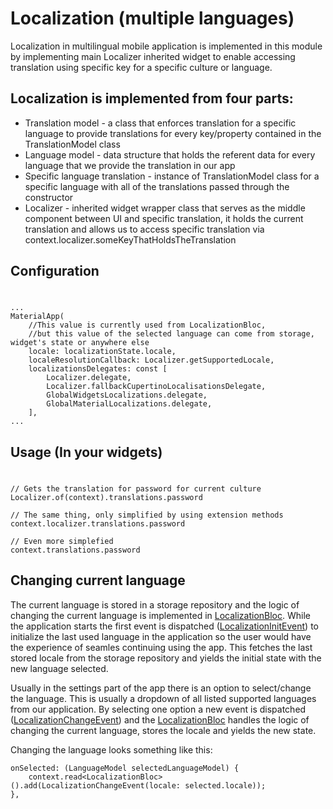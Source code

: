 # Localization (multiple languages)
Localization in multilingual mobile application is implemented in this module by implementing main Localizer inherited widget to enable accessing translation using specific key for a specific culture or language.
## Localization is implemented from four parts:
- Translation model - a class that enforces translation for a specific language to provide translations for every key/property contained in the TranslationModel class
- Language model - data structure that holds the referent data for every language that we provide the translation in our app 
- Specific language translation - instance of TranslationModel class for a specific language with all of the translations passed through the constructor
- Localizer - inherited widget wrapper class that serves as the middle component between UI and specific translation, it holds the current translation and allows us to access specific translation via context.localizer.someKeyThatHoldsTheTranslation

## Configuration
#
```
... 
MaterialApp(
    //This value is currently used from LocalizationBloc, 
    //but this value of the selected language can come from storage, widget's state or anywhere else
    locale: localizationState.locale,
    localeResolutionCallback: Localizer.getSupportedLocale,
    localizationsDelegates: const [
        Localizer.delegate,
        Localizer.fallbackCupertinoLocalisationsDelegate,
        GlobalWidgetsLocalizations.delegate,
        GlobalMaterialLocalizations.delegate,
    ],
...
```

## Usage (In your widgets)
#
```
// Gets the translation for password for current culture
Localizer.of(context).translations.password

// The same thing, only simplified by using extension methods
context.localizer.translations.password

// Even more simplefied
context.translations.password 
```

## Changing current language
The current language is stored in a storage repository and the logic of changing the current language is implemented in [LocalizationBloc](https://github.com/itodjel/flutter_edu/blob/master/flutter_boilerplate/lib/blocs/localization/localization_bloc.dart).
While the application starts the first event is dispatched ([LocalizationInitEvent](https://github.com/itodjel/flutter_edu/blob/master/flutter_boilerplate/lib/blocs/localization/localization_event.dart)) to initialize the last used language in the application so the user would have the experience of seamles continuing using the app. This fetches the last stored locale from the storage repository and yields the initial state with the new language selected.

Usually in the settings part of the app there is an option to select/change the language. This is usually a dropdown of all listed supported languages from our application. By selecting one option a new event is dispatched ([LocalizationChangeEvent](https://github.com/itodjel/flutter_edu/blob/master/flutter_boilerplate/lib/blocs/localization/localization_event.dart)) and the [LocalizationBloc](https://github.com/itodjel/flutter_edu/blob/master/flutter_boilerplate/lib/blocs/localization/localization_bloc.dart) handles the logic of changing the current language, stores the locale and yields the new state.

Changing the language looks something like this:
```
onSelected: (LanguageModel selectedLanguageModel) {
    context.read<LocalizationBloc>().add(LocalizationChangeEvent(locale: selected.locale));
},
```